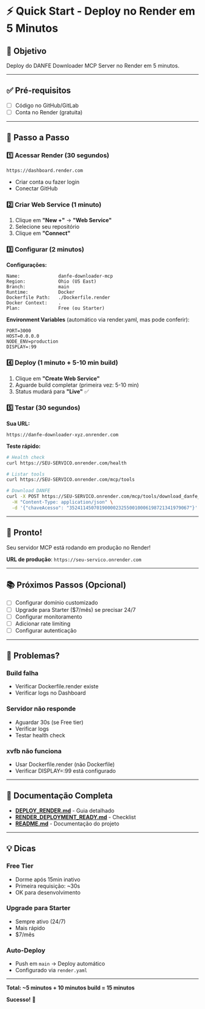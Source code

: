 # ⚡ Quick Start - Deploy no Render em 5 Minutos

## 🎯 Objetivo
Deploy do DANFE Downloader MCP Server no Render em 5 minutos.

---

## ✅ Pré-requisitos
- [ ] Código no GitHub/GitLab
- [ ] Conta no Render (gratuita)

---

## 🚀 Passo a Passo

### 1️⃣ Acessar Render (30 segundos)
```
https://dashboard.render.com
```
- Criar conta ou fazer login
- Conectar GitHub

### 2️⃣ Criar Web Service (1 minuto)
1. Clique em **"New +"** → **"Web Service"**
2. Selecione seu repositório
3. Clique em **"Connect"**

### 3️⃣ Configurar (2 minutos)

**Configurações:**
```
Name:              danfe-downloader-mcp
Region:            Ohio (US East)
Branch:            main
Runtime:           Docker
Dockerfile Path:   ./Dockerfile.render
Docker Context:    .
Plan:              Free (ou Starter)
```

**Environment Variables** (automático via render.yaml, mas pode conferir):
```
PORT=3000
HOST=0.0.0.0
NODE_ENV=production
DISPLAY=:99
```

### 4️⃣ Deploy (1 minuto + 5-10 min build)
1. Clique em **"Create Web Service"**
2. Aguarde build completar (primeira vez: 5-10 min)
3. Status mudará para **"Live"** ✅

### 5️⃣ Testar (30 segundos)

**Sua URL:**
```
https://danfe-downloader-xyz.onrender.com
```

**Teste rápido:**
```bash
# Health check
curl https://SEU-SERVICO.onrender.com/health

# Listar tools
curl https://SEU-SERVICO.onrender.com/mcp/tools

# Download DANFE
curl -X POST https://SEU-SERVICO.onrender.com/mcp/tools/download_danfe_xml \
  -H "Content-Type: application/json" \
  -d '{"chaveAcesso": "35241145070190000232550010006198721341979067"}'
```

---

## 🎉 Pronto!

Seu servidor MCP está rodando em produção no Render!

**URL de produção**: `https://seu-servico.onrender.com`

---

## 📚 Próximos Passos (Opcional)

- [ ] Configurar domínio customizado
- [ ] Upgrade para Starter ($7/mês) se precisar 24/7
- [ ] Configurar monitoramento
- [ ] Adicionar rate limiting
- [ ] Configurar autenticação

---

## 🐛 Problemas?

### Build falha
- Verificar Dockerfile.render existe
- Verificar logs no Dashboard

### Servidor não responde
- Aguardar 30s (se Free tier)
- Verificar logs
- Testar health check

### xvfb não funciona
- Usar Dockerfile.render (não Dockerfile)
- Verificar DISPLAY=:99 está configurado

---

## 📖 Documentação Completa

- **[DEPLOY_RENDER.md](./DEPLOY_RENDER.md)** - Guia detalhado
- **[RENDER_DEPLOYMENT_READY.md](./RENDER_DEPLOYMENT_READY.md)** - Checklist
- **[README.md](./README.md)** - Documentação do projeto

---

## 💡 Dicas

### Free Tier
- Dorme após 15min inativo
- Primeira requisição: ~30s
- OK para desenvolvimento

### Upgrade para Starter
- Sempre ativo (24/7)
- Mais rápido
- $7/mês

### Auto-Deploy
- Push em `main` → Deploy automático
- Configurado via `render.yaml`

---

**Total: ~5 minutos + 10 minutos build = 15 minutos**

**Sucesso!** 🎉
